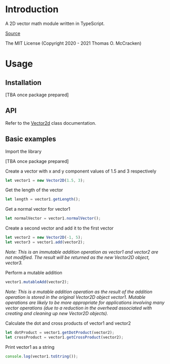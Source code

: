 # Introduction

A 2D vector math module written in TypeScript.

[Source](https://github.com/tommccracken/vector-2d)

The MIT License (Copyright 2020 - 2021 Thomas O. McCracken)

# Usage

## Installation

[TBA once package prepared]

## API

Refer to the [Vector2d](https://tommccracken.github.io/vector-2d/classes/vector2d.html) class documentation.

## Basic examples

Import the library

[TBA once package prepared]

Create a vector with x and y component values of 1.5 and 3 respectively

```javascript
let vector1 = new Vector2D(1.5, 3);
```

Get the length of the vector

```javascript
let length = vector1.getLength();
```

Get a normal vector for vector1

```javascript
let normalVector = vector1.normalVector();
```

Create a second vector and add it to the first vector

```javascript
let vector2 = new Vector2D(-1, 5);
let vector3 = vector1.add(vector2);
```

*Note: This is an immutable addition operation as vector1 and vector2 are not modified. The result will be returned as the new Vector2D object, vector3.*

Perform a mutable addition

```javascript
vector1.mutableAdd(vector2);
```

*Note: This is a mutable addition operation as the result of the addition operation is stored in the original Vector2D object vector1. Mutable operations are likely to be more appropriate for applications involving many vector operations (due to a reduction in the overhead associated with creating and cleaning up new Vector2D objects).*

Calculate the dot and cross products of vector1 and vector2

```javascript
let dotProduct = vector1.getDotProduct(vector2);
let crossProduct = vector1.getCrossProduct(vector2);
```

Print vector1 as a string

```javascript
console.log(vector1.toString());
```

